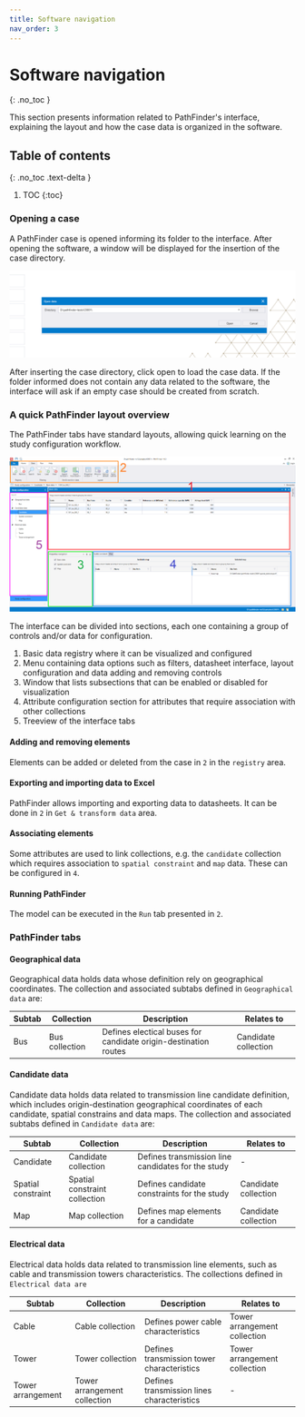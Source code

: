```yaml
---
title: Software navigation
nav_order: 3
---
```


# Software navigation
{: .no_toc }

This section presents information related to PathFinder's interface, explaining the layout and how the case data is organized in the software.

## Table of contents
{: .no_toc .text-delta }

1. TOC
{:toc}

### Opening a case
A PathFinder case is opened informing its folder to the interface. After opening the software, a window will be displayed for the insertion of the case directory.

<img src="./assets/inform_case.png" alt="" />

After inserting the case directory, click open to load the case data. If the folder informed does not contain any data related to the software, the interface will ask if an empty case should be created from scratch.

### A quick PathFinder layout overview

The PathFinder tabs have standard layouts, allowing quick learning on the study configuration workflow.

<img src="./assets/layout_overview_v2.png" alt="" />

The interface can be divided into sections, each one containing a group of controls and/or data for configuration.

1. Basic data registry where it can be visualized and configured
2. Menu containing data options such as filters, datasheet interface, layout configuration and data adding and removing controls
3. Window that lists subsections that can be enabled or disabled for visualization
4. Attribute configuration section for attributes that require association with other collections
5. Treeview of the interface tabs

#### Adding and removing elements

Elements can be added or deleted from the case in ```2``` in the ```registry``` area.

#### Exporting and importing data to Excel

PathFinder allows importing and exporting data to datasheets. It can be done in ```2``` in ```Get & transform data``` area.

#### Associating elements

Some attributes are used to link collections, e.g. the ```candidate``` collection which requires association to ```spatial constraint``` and ```map``` data. These can be configured in ```4```.

#### Running PathFinder

The model can be executed in the ```Run``` tab presented in ```2```. 

### PathFinder tabs

#### Geographical data

Geographical data holds data whose definition rely on geographical coordinates. The collection and associated subtabs defined in ```Geographical data``` are:

| Subtab | Collection | Description| Relates to |
|--------|------------|------------|------------|
| Bus    | Bus collection | Defines electical buses for candidate origin-destination routes | Candidate collection |

#### Candidate data

Candidate data holds data related to transmission line candidate definition, which includes origin-destination geographical coordinates of each candidate, spatial constrains and data maps. The collection and associated subtabs defined in ```Candidate data``` are:

| Subtab | Collection | Description| Relates to |
|--------|------------|------------|------------|
| Candidate | Candidate collection | Defines transmission line candidates for the study | - |
| Spatial constraint | Spatial constraint collection | Defines candidate constraints for the study | Candidate collection | Candidate collection |
| Map | Map collection | Defines map elements for a candidate | Candidate collection |

#### Electrical data

Electrical data holds data related to transmission line elements, such as cable and transmission towers characteristics. The collections defined in ```Electrical data are```

| Subtab | Collection | Description| Relates to |
|--------|------------|------------|------------|
| Cable | Cable collection | Defines power cable characteristics| Tower arrangement collection |
| Tower | Tower collection | Defines transmission tower characteristics| Tower arrangement collection | Candidate collection |
| Tower arrangement | Tower arrangement collection | Defines transmission lines characteristics | - |